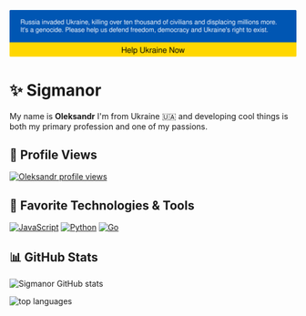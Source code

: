 [![SWUbanner](https://raw.githubusercontent.com/vshymanskyy/StandWithUkraine/main/banner2-no-action.svg)](https://stand-with-ukraine.pp.ua/)

# ✨ Sigmanor

 My name is **Oleksandr** I'm from Ukraine 🇺🇦 and developing cool things is both my primary profession and one of my passions.

## 👀 Profile Views

[![Oleksandr profile views](https://u8views.com/api/v1/github/profiles/7986067/views/day-week-month-total-count.svg)](https://u8views.com/github/Sigmanor)

## 💖 Favorite Technologies & Tools

<p>
    <a href="#"><img alt="JavaScript" src="https://img.shields.io/badge/JavaScript-F7DF1E.svg?logo=javascript&logoColor=black"></a>
    <a href="#"><img alt="Python" src="https://img.shields.io/badge/Python-14354C.svg?logo=python&logoColor=white"></a>
    <a href="#"><img alt="Go" src="https://img.shields.io/badge/Go-00ADD8.svg?logo=go&logoColor=white"></a>
</p>

## 📊 GitHub Stats

![Sigmanor GitHub stats](https://github-readme-stats.vercel.app/api?username=Sigmanor&show_icons=true&theme=radical)

<img src="https://github-readme-stats.vercel.app/api/top-langs?username=Sigmanor&show_icons=true&locale=en&layout=compact&theme=radical&hide=html,css" alt="top languages" />
